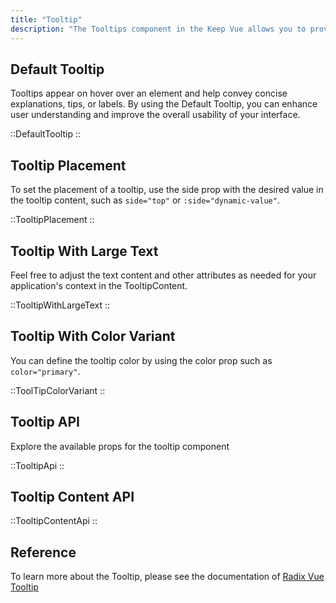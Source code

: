 ```yaml
---
title: "Tooltip"
description: "The Tooltips component in the Keep Vue allows you to provide additional information or context to users when they hover over or interact with specific elements. With customizable options for type, theme, and arrow placement, you can create versatile tooltips that fit your design needs."
---
```


## Default Tooltip

Tooltips appear on hover over an element and help convey concise explanations, tips, or labels. By using the Default Tooltip, you can enhance user understanding and improve the overall usability of your interface.

::DefaultTooltip
::

## Tooltip Placement

To set the placement of a tooltip, use the side prop with the desired value in the tooltip content, such as `side="top"` or `:side="dynamic-value"`.

::TooltipPlacement
::

## Tooltip With Large Text

Feel free to adjust the text content and other attributes as needed for your application's context in the TooltipContent.

::TooltipWithLargeText
::

## Tooltip With Color Variant

You can define the tooltip color by using the color prop such as `color="primary"`.

::ToolTipColorVariant
::

## Tooltip API

Explore the available props for the tooltip component

::TooltipApi
::

## Tooltip Content API

::TooltipContentApi
::

## Reference

To learn more about the Tooltip, please see the documentation of [Radix Vue Tooltip](https://www.radix-vue.com/components/tooltip)
